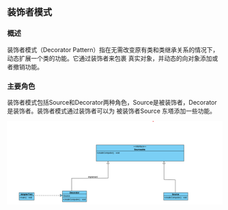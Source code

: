 ## 装饰者模式
### 概述
装饰者模式（Decorator Pattern）指在无需改变原有类和类继承关系的情况下，动态扩展一个类的功能。它通过装饰者来包裹
真实对象，并动态的向对象添加或者撤销功能。


### 主要角色
装饰者模式包括Source和Decorator两种角色，Source是被装饰者，Decorator是装饰者。装饰者模式通过装饰者可以为 被装饰者Source
东塔添加一些功能。

![](.README_images/57196762.png)